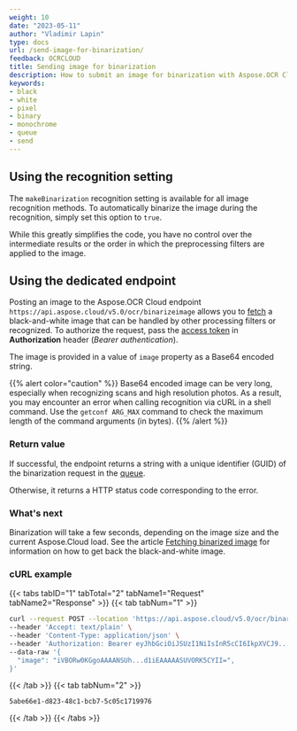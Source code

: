 ```yaml
---
weight: 10
date: "2023-05-11"
author: "Vladimir Lapin"
type: docs
url: /send-image-for-binarization/
feedback: OCRCLOUD
title: Sending image for binarization
description: How to submit an image for binarization with Aspose.OCR Cloud API.
keywords:
- black
- white
- pixel
- binary
- monochrome
- queue
- send
---
```


## Using the recognition setting

The `makeBinarization` recognition setting is available for all image recognition methods. To automatically binarize the image during the recognition, simply set this option to `true`.

While this greatly simplifies the code, you have no control over the intermediate results or the order in which the preprocessing filters are applied to the image.

## Using the dedicated endpoint

Posting an image to the Aspose.OCR Cloud endpoint `https://api.aspose.cloud/v5.0/ocr/binarizeimage` allows you to [fetch](/ocr/fetch-binarization-result/) a black-and-white image that can be handled by other processing filters or recognized. To authorize the request, pass the [access token](/ocr/authorization/) in **Authorization** header (_Bearer authentication_).

The image is provided in a value of `image` property as a Base64 encoded string.

{{% alert color="caution" %}}
Base64 encoded image can be very long, especially when recognizing scans and high resolution photos. As a result, you may encounter an error when calling recognition via cURL in a shell command. Use the `getconf ARG_MAX` command to check the maximum length of the command arguments (in bytes).
{{% /alert %}}

### Return value

If successful, the endpoint returns a string with a unique identifier (GUID) of the binarization request in the [queue](/ocr/recognition-workflow/).

Otherwise, it returns a HTTP status code corresponding to the error.

### What's next

Binarization will take a few seconds, depending on the image size and the current Aspose.Cloud load. See the article [Fetching binarized image](/ocr/fetch-binarization-result/) for information on how to get back the black-and-white image.

### cURL example

{{< tabs tabID="1" tabTotal="2" tabName1="Request" tabName2="Response" >}}
{{< tab tabNum="1" >}}
```bash
curl --request POST --location 'https://api.aspose.cloud/v5.0/ocr/binarizeimage' \
--header 'Accept: text/plain' \
--header 'Content-Type: application/json' \
--header 'Authorization: Bearer eyJhbGciOiJSUzI1NiIsInR5cCI6IkpXVCJ9...HaRYOxBcCRCPLnrFCVXpw7UA' \
--data-raw '{
  "image": "iVBORw0KGgoAAAANSUh...d1iEAAAAASUVORK5CYII=",
}'
```
{{< /tab >}}
{{< tab tabNum="2" >}}
```
5abe66e1-d823-48c1-bcb7-5c05c1719976
```
{{< /tab >}}
{{< /tabs >}}
